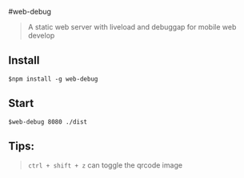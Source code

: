 #web-debug

> A static web server with liveload and debuggap for mobile web develop

## Install

    $npm install -g web-debug

## Start
    $web-debug 8080 ./dist
    
    
    
## Tips:

> `ctrl + shift + z` can toggle the qrcode image
    
